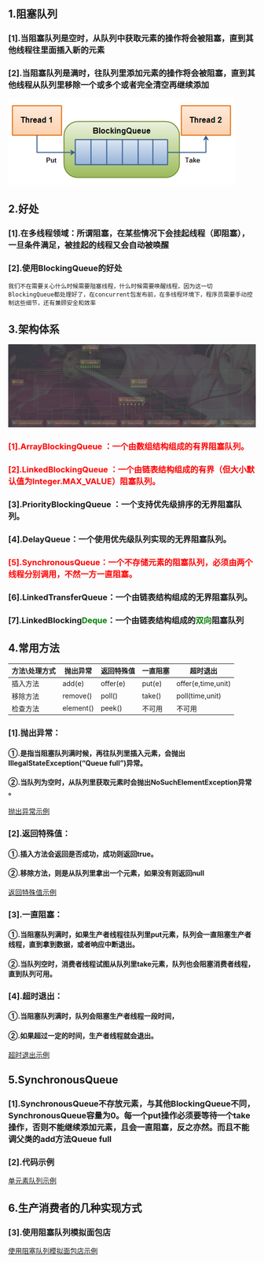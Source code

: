 ## 1.阻塞队列
### [1].当阻塞队列是空时，从队列中获取元素的操作将会被阻塞，直到其他线程往里面插入新的元素
### [2].当阻塞队列是满时，往队列里添加元素的操作将会被阻塞，直到其他线程从队列里移除一个或多个或者完全清空再继续添加
![Image text](./image/blockingqueue01.png)
## 2.好处
### [1].在多线程领域：所谓阻塞，在某些情况下会挂起线程（即阻塞），一旦条件满足，被挂起的线程又会自动被唤醒
### [2].使用BlockingQueue的好处
    我们不在需要关心什么时候需要阻塞线程，什么时候需要唤醒线程，因为这一切BlockingQueue都处理好了，在concurrent包发布前，在多线程环境下，程序员需要手动控制这些细节，还有兼顾安全和效率
## 3.架构体系
![Image text](./image/blockingqueue02.png)
### <span style="color:red">[1].ArrayBlockingQueue ：一个由数组结构组成的有界阻塞队列。</span>
### <span style="color:red">[2].LinkedBlockingQueue ：一个由链表结构组成的有界（但大小默认值为Integer.MAX_VALUE）阻塞队列。</span>
### [3].PriorityBlockingQueue ：一个支持优先级排序的无界阻塞队列。
### [4].DelayQueue：一个使用优先级队列实现的无界阻塞队列。
### <span style="color:red">[5].SynchronousQueue：一个不存储元素的阻塞队列，必须由两个线程分别调用，不然一方一直阻塞。</span>
### [6].LinkedTransferQueue：一个由链表结构组成的无界阻塞队列。
### [7].LinkedBlocking<span style="color:green">Deque</span>：一个由链表结构组成的<span style="color:green">双向</span>阻塞队列
## 4.常用方法
| 方法\处理方式 | 抛出异常 | 返回特殊值 | 一直阻塞 | 超时退出 |
| ----- | ----- | ----- | ----- | ----- |
| 插入方法 | add(e) | offer(e) | put(e) | offer(e,time,unit) |
| 移除方法 | remove() | poll() | take() | poll(time,unit)|
| 检查方法 | element() | peek() | 不可用 | 不可用 |
### [1].抛出异常：
#### ①.是指当阻塞队列满时候，再往队列里插入元素，会抛出IllegalStateException(“Queue full”)异常。
#### ②.当队列为空时，从队列里获取元素时会抛出NoSuchElementException异常 。
[抛出异常示例](./code/ThrowExceptionBlockingQueueMethod.java)
### [2].返回特殊值：
#### ①.插入方法会返回是否成功，成功则返回true。
#### ②.移除方法，则是从队列里拿出一个元素，如果没有则返回null
[返回特殊值示例](./code/ReturnSpecialValueBlockingQueueMethod.java)
### [3].一直阻塞：
#### ①.当阻塞队列满时，如果生产者线程往队列里put元素，队列会一直阻塞生产者线程，直到拿到数据，或者响应中断退出。
#### ②.当队列空时，消费者线程试图从队列里take元素，队列也会阻塞消费者线程，直到队列可用。
### [4].超时退出：
#### ①.当阻塞队列满时，队列会阻塞生产者线程一段时间，
#### ②.如果超过一定的时间，生产者线程就会退出。
[超时退出示例](./code/TimeBlockingQueue.java)
## 5.SynchronousQueue
### [1].SynchronousQueue不存放元素，与其他BlockingQueue不同，SynchronousQueue容量为0。每一个put操作必须要等待一个take操作，否则不能继续添加元素，且会一直阻塞，反之亦然。而且不能调父类的add方法Queue full
### [2].代码示例
[单元素队列示例](./code/SynchronousQueueTest.java)
## 6.生产消费者的几种实现方式
### [3].使用阻塞队列模拟面包店
[使用阻塞队列模拟面包店示例](./code/ProducerConsumerBlockingQueueVersion.java)